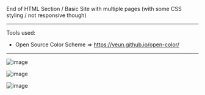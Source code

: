 
End of HTML Section / Basic Site with multiple pages (with some CSS styling / not responsive though)

<hr>

Tools used:
- Open Source Color Scheme => https://yeun.github.io/open-color/

<hr>


![image](https://user-images.githubusercontent.com/90147636/184927826-4e238d2b-57aa-41e2-9bb6-a49cb0cc459d.png)

![image](https://user-images.githubusercontent.com/90147636/184927974-5655b7ce-683b-48d2-ab10-cf7e98dce514.png)

![image](https://user-images.githubusercontent.com/90147636/184928075-65554b78-3a6c-4807-adf4-768d10f0c076.png)
